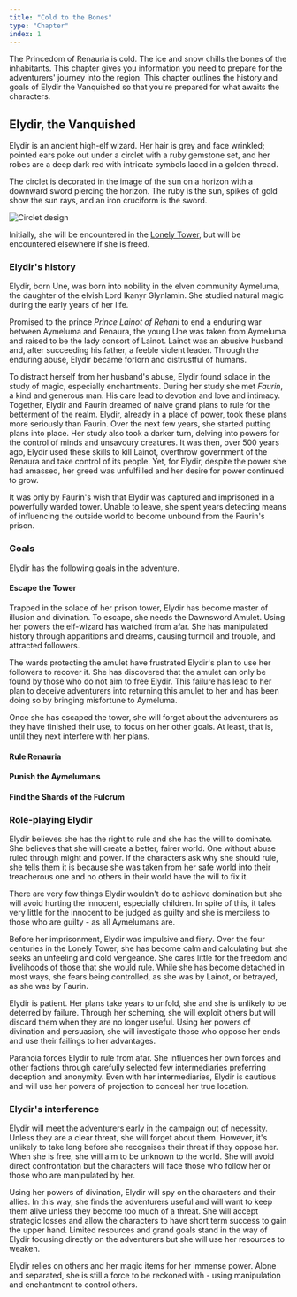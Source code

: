 ```yaml
---
title: "Cold to the Bones"
type: "Chapter"
index: 1
---
```


The Princedom of Renauria is cold. The ice and snow chills the bones of
the inhabitants. This chapter gives you information you need to prepare
for the adventurers' journey into the region. This chapter outlines the
history and goals of Elydir the Vanquished so that you're prepared for
what awaits the characters.

## Elydir, the Vanquished

Elydir is an ancient high-elf wizard. Her hair is grey and face
wrinkled; pointed ears poke out under a circlet with a ruby gemstone
set, and her robes are a deep dark red with intricate symbols laced in a
golden thread.

The circlet is decorated in the image of the sun on a horizon with a
downward sword piercing the horizon. The ruby is the sun, spikes of gold
show the sun rays, and an iron cruciform is the sword.

![Circlet design](/images/elydirs-symbol.svg)

Initially, she will be encountered in the [Lonely Tower], but will be
encountered elsewhere if she is freed.

### Elydir's history

Elydir, born Une, was born into nobility in the elven community
Aymeluma, the daughter of the elvish Lord Ikanyr Glynlamin. She studied
natural magic during the early years of her life.

Promised to the prince _Prince Lainot of Rehani_ to end a enduring war
between Aymeluma and Renaura, the young Une was taken from Aymeluma and
raised to be the lady consort of Lainot. Lainot was an abusive husband
and, after succeeding his father, a feeble violent leader. Through the
enduring abuse, Elydir became forlorn and distrustful of humans.

To distract herself from her husband's abuse, Elydir found solace in the
study of magic, especially enchantments. During her study she met
_Faurin_, a kind and generous man. His care lead to devotion and love
and intimacy. Together, Elydir and Faurin dreamed of naive grand plans
to rule for the betterment of the realm. Elydir, already in a place of
power, took these plans more seriously than Faurin. Over the next few
years, she started putting plans into place. Her study also took a
darker turn, delving into powers for the control of minds and unsavoury
creatures. It was then, over 500 years ago, Elydir used these skills to
kill Lainot, overthrow government of the Renaura and take control of its
people. Yet, for Elydir, despite the power she had amassed, her greed
was unfulfilled and her desire for power continued to grow.

It was only by Faurin's wish that Elydir was captured and imprisoned in
a powerfully warded tower. Unable to leave, she spent years detecting
means of influencing the outside world to become unbound from the
Faurin's prison.

### Goals

Elydir has the following goals in the adventure.

#### Escape the Tower

Trapped in the solace of her prison tower, Elydir has become master of
illusion and divination. To escape, she needs the Dawnsword Amulet.
Using her powers the elf-wizard has watched from afar. She has
manipulated history through apparitions and dreams, causing turmoil and
trouble, and attracted followers.

The wards protecting the amulet have frustrated Elydir's plan to use
her followers to recover it. She has discovered that the amulet can only
be found by those who do not aim to free Elydir. This failure has lead
to her plan to deceive adventurers into returning this amulet to her
and has been doing so by bringing misfortune to Aymeluma.

Once she has escaped the tower, she will forget about the adventurers as
they have finished their use, to focus on her other goals. At least,
that is, until they next interfere with her plans.

#### Rule Renauria

#### Punish the Aymelumans

#### Find the Shards of the Fulcrum

### Role-playing Elydir

Elydir believes she has the right to rule and she has the will to
dominate. She believes that she will create a better, fairer world. One
without abuse ruled through might and power. If the characters ask
why she should rule, she tells them it is because she was
taken from her safe world into their treacherous one and no others in
their world have the will to fix it.

There are very few things Elydir wouldn't do to achieve domination but she
will avoid hurting the innocent, especially children. In spite of this,
it tales very little for the innocent to be judged as guilty and she is
merciless to those who are guilty - as all Aymelumans are.

Before her imprisonment, Elydir was impulsive and fiery. Over the four
centuries in the Lonely Tower, she has become calm and calculating but
she seeks an unfeeling and cold vengeance. She cares little for the
freedom and livelihoods of those that she would rule. While she has
become detached in most ways, she fears being controlled, as she was by
Lainot, or betrayed, as she was by Faurin.

Elydir is patient. Her plans take years to unfold, she and she is
unlikely to be deterred by failure. Through her scheming, she will
exploit others but will discard them when they are no longer useful.
Using her powers of divination and persuasion, she will investigate
those who oppose her ends and use their failings to her advantages.

Paranoia forces Elydir to rule from afar. She influences her own forces
and other factions through carefully selected few intermediaries
preferring deception and anonymity. Even with her intermediaries, Elydir
is cautious and will use her powers of projection to conceal her true
location.

### Elydir's interference

Elydir will meet the adventurers early in the campaign out of necessity.
Unless they are a clear threat, she will forget about them. However,
it's unlikely to take long before she recognises their threat if they
oppose her. When she is free, she will aim to be unknown to the world.
She will avoid direct confrontation but the characters will face those
who follow her or those who are manipulated by her.

Using her powers of divination, Elydir will spy on the characters and
their allies. In this way, she finds the adventurers useful and will
want to keep them alive unless they become too much of a threat. She
will accept strategic losses and allow the characters to have short term
success to gain the upper hand. Limited resources and grand goals stand
in the way of Elydir focusing directly on the adventurers but she will
use her resources to weaken.

Elydir relies on others and her magic items for her immense power. Alone
and separated, she is still a force to be reckoned with - using
manipulation and enchantment to control others.

[lonely tower]: ../chapter-lonely-tower/
